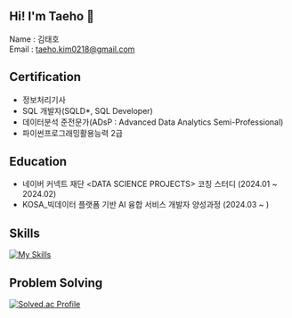 ## Hi! I'm Taeho 👋
Name : 김태호 </br>
Email : taeho.kim0218@gmail.com

## Certification
* 정보처리기사
* SQL 개발자(SQLD*, SQL Developer)
* 데이터분석 준전문가(ADsP : Advanced Data Analytics Semi-Professional)
* 파이썬프로그래밍활용능력 2급

## Education
* 네이버 커넥트 재단 \<DATA SCIENCE PROJECTS> 코칭 스터디 (2024.01 ~ 2024.02) </br>
* KOSA_빅데이터 플랫폼 기반 AI 융합 서비스 개발자 양성과정 (2024.03 ~ )

## Skills
[![My Skills](https://skillicons.dev/icons?i=html,css,js,java,spring,py,sklearn)](https://skillicons.dev)

## Problem Solving
[![Solved.ac Profile](http://mazassumnida.wtf/api/v2/generate_badge?boj=ha990101)](https://solved.ac/ha990101/)

<!--
**YohanDev99/YohanDev99** is a ✨ _special_ ✨ repository because its `README.md` (this file) appears on your GitHub profile.

Here are some ideas to get you started:

- 🔭 I’m currently working on ...
- 🌱 I’m currently learning ...
- 👯 I’m looking to collaborate on ...
- 🤔 I’m looking for help with ...
- 💬 Ask me about ...
- 📫 How to reach me: ...
- 😄 Pronouns: ...
- ⚡ Fun fact: ...
-->

